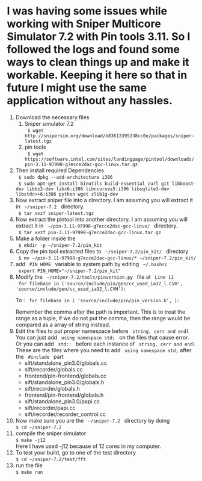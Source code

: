 I was having some issues while working with Sniper Multicore Simulator 7.2 with Pin tools 3.11. 
So I followed the logs and found some ways to clean things up and make it workable. Keeping it here so that in future I might use the same application without any hassles. 
======================================================================================================================

<ol>
  <li> Download the necessary files
  <ol>
      <li> 
        Sniper simulator 7.2 <br> 
        <code> $ wget http://snipersim.org/download/b83613395338cc0e/packages/sniper-latest.tgz </code> 
      </li>
      <li>
        pin tools <br>
        <code> $ wget https://software.intel.com/sites/landingpage/pintool/downloads/pin-3.11-97998-g7ecce2dac-gcc-linux.tar.gz </code>
      </li>
    </ol>
  </li>

  <li> 
    Then install required Dependencies <br> 
    <code> $ sudo dpkg --add-architecture i386 </code> <br>
    <code> $ sudo apt-get install binutils build-essential curl git libboost-dev libbz2-dev libc6:i386 libncurses5:i386 libsqlite3-dev libstdc++6:i386 python wget zlib1g-dev </code>
  </li>

  <li> 
    Now extract sniper file into a directory. I am assuming you will extract it in <code> ~/sniper-7.2 </code> directory. <br>
    <code> $ tar xvzf sniper-latest.tgz </code> 
  </li>
  <li>
    Now extract the pintool into another directory. I am assuming you will extract it in <code> ~/pin-3.11-97998-g7ecce2dac-gcc-linux/ </code> directory. <br>
    <code> $ tar xvzf pin-3.11-97998-g7ecce2dac-gcc-linux.tar.gz </code>
  </li>

  <li> 
    Make a folder inside the <br> <code> $ mkdir -p ~/sniper-7.2/pin_kit </code>
  </li>

  <li> Copy the pin tool extracted files to <code> ~/sniper-7.2/pin_kit/ </code> directory <br> 
    <code> $ mv ~/pin-3.11-97998-g7ecce2dac-gcc-linux/* ~/sniper-7.2/pin_kit/ </code>
  </li>

  <li>
    add <code> PIN_HOME </code> variable to system path by editing <code> ~/.bashrc </code> <br>
    <code> export PIN_HOME="~/sniper-7.2/pin_kit" </code>
  </li>

  <li> 
    Modify the <code> ~/sniper-7.2/tools/pinversion.py </code> file at <code> Line 11 </code> <br>
    <code> for filebase in ('source/include/pin/gen/cc_used_ia32_l.CVH', 'source/include/gen/cc_used_ia32_l.CVH'):
    </code> <br>
    To :
    <code> for filebase in ( 'source/include/pin/pin_version.h', ):
    </code> <br>
    Remember the comma after the path is important. This is to treat the range as a tuple, if we do not put the comma, then the range would be compared as a array of string instead.
  </li>

  <li>
    Edit the files to put proper namespace before <code> string, cerr and endl </code>
    <br> You can just add <code> using namespace std; </code> on the files that cause error.
    <br> Or you can add <code> std:: </code> before each instance of  <code> string, cerr and endl </code>
    <br> These are the files where you need to add <code> using namespace std;</code> after the <code> #include </code> part
    <br> 
      <ul>
        <li> sift/standalone_pin3.0/globals.cc </li> 
        <li> sift/recorder/globals.cc </li>
        <li> frontend/pin-frontend/globals.cc </li>
        <li> sift/standalone_pin3.0/globals.h </li> 
        <li> sift/recorder/globals.h </li>
        <li> frontend/pin-frontend/globals.h </li>
        <li> sift/standalone_pin3.0/papi.cc </li>
        <li> sift/recorder/papi.cc </li>
        <li> sift/recorder/recorder_control.cc </li>
      </ul> 
  </li>
 
  <li> 
    Now make sure you are the <code> ~/sniper-7.2 </code> directory by doing <br>
    <code>$ cd ~/sniper-7.2 </code>
  </li>
 
  <li> 
    compile the sniper simulator <br>
    <code>$ make -j12 </code> <br>
    Here I have used -j12 because of 12 cores in my computer.
  </li>
  <li> 
    To test your build, go to one of the test directory <br>
    <code>$ cd ~/sniper-7.2/test/fft </code>
  </li>
  <li>
    run the file 
    <br> <code>$ make run </code>
  </li>
</ol>
